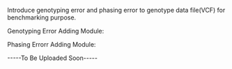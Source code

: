 Introduce genotyping error and phasing error to genotype data file(VCF) for benchmarking purpose.


Genotyping Error Adding Module:



Phasing Errorr Adding Module:

-----To Be Uploaded Soon-----

